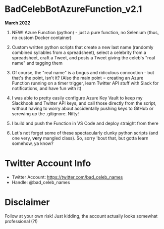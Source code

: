 # BadCelebBotAzureFunction_v2.1

**March 2022**

1) NEW! Azure Function (python) - just a pure function, no Selenium (thus, no custom Docker container)
2) Custom written python scripts that create a new last name (randomly combined syllables from a spreadsheet), select a celebrity from a spreadsheet, craft a Tweet, and posts a Tweet giving the celeb's "real name" and tagging them
3) Of course, the "real name" is a bogus and ridiculous concoction - but that's the point, isn't it? (Also the main point = creating an Azure Function running on a timer trigger, learn Twitter API stuff with Slack for notifications, and have fun with it)
4) I was able to pretty easily configure Azure Key Vault to keep my Slackhook and Twitter API keys, and call those directly from the script, without having to worry about accidentally pushing keys to GitHub or screwing up the .gitignore. Nifty!
5) I build and push the Function in VS Code and deploy straight from there

6) Let's not forget some of these spectacularly clunky python scripts (and one very, **very** mangled class). So, sorry 'bout that, but gotta learn somehow, ya know?


# Twitter Account Info

- Twitter Account: https://twitter.com/bad_celeb_names
- Handle: @bad_celeb_names


# Disclaimer
Follow at your own risk! Just kidding, the account actually looks somewhat professional (?!)
